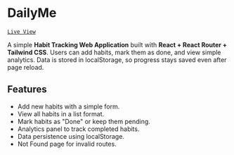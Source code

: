 # DailyMe

[`Live View`](https:dailyme.netlify.app)

A simple **Habit Tracking Web Application** built with **React + React Router + Tailwind CSS**.
Users can add habits, mark them as done, and view simple analytics. Data is stored in localStorage, so progress stays saved even after page reload.

## Features

- Add new habits with a simple form.
- View all habits in a list format.
- Mark habits as "Done" or keep them pending.
- Analytics panel to track completed habits.
- Data persistence using localStorage.
- Not Found page for invalid routes.
